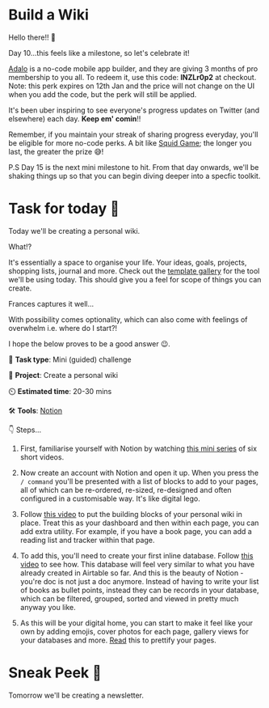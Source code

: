 # Build a Wiki

Hello there!! 👋

Day 10...this feels like a milestone, so let's celebrate it! 

[Adalo](https://click.mlflow.com/link/c/) is a no-code mobile app builder, and they are giving 3 months of pro membership to you all. To redeem it, use this code: **lNZLr0p2** at checkout. Note: this perk expires on 12th Jan and the price will not change on the UI when you add the code, but the perk will still be applied.

It's been uber inspiring to see everyone's progress updates on Twitter (and elsewhere) each day. **Keep em' comin**!!

Remember, if you maintain your streak of sharing progress everyday, you'll be eligible for more no-code perks. A bit like [Squid Game](https://en.wikipedia.org/wiki/Squid_Game); the longer you last, the greater the prize 😅!

P.S Day 15 is the next mini milestone to hit. From that day onwards, we'll be shaking things up so that you can begin diving deeper into a specfic toolkit. 

# Task for today 🚀

Today we'll be creating a personal wiki.

What!? 

It's essentially a space to organise your life. Your ideas, goals, projects, shopping lists, journal and more. Check out the [template gallery](https://www.notion.so/Notion-Template-Gallery-181e961aeb5c4ee6915307c0dfd5156d) for the tool we'll be using today. This should give you a feel for scope of things you can create. 

Frances captures it well...


With possibility comes optionality, which can also come with feelings of overwhelm i.e. where do I start?!

I hope the below proves to be a good answer 😉.

📝 **Task type**: Mini (guided) challenge

🧱 **Project**: Create a personal wiki

⏲️ **Estimated time**: 20-30 mins

🛠️ **Tools**: [Notion](https://notion.so/)

👇 Steps...

1. First, familiarise yourself with Notion by watching [this mini series](https://www.youtube.com/watch?v=oTahLEX3NXo&list=PLzaYMdbJMZW0gYyfNhL0sHheU5WR2YKE1) of six short videos. 

2. Now create an account with Notion and open it up. When you press the <code>/ command</code> you'll be presented with a list of blocks to add to your pages, all of which can be re-ordered, re-sized, re-designed and often configured in a customisable way. It's like digital lego.

3. Follow [this video](https://www.youtube.com/watch?v=Q2G-uVDB28A) to put the building blocks of your personal wiki in place. Treat this as your dashboard and then within each page, you can add extra utility. For example, if you have a book page, you can add a reading list and tracker within that page. 

4. To add this, you'll need to create your first inline database. Follow [this video](https://www.youtube.com/watch?v=nzHBSxiWGIw) to see how. This database will feel very similar to what you have already created in Airtable so far. And this is the beauty of Notion - you're doc is not just a doc anymore. Instead of having to write your list of books as bullet points, instead they can be records in your database, which can be filtered, grouped, sorted and viewed in pretty much anyway you like. 

5. As this will be your digital home, you can start to make it feel like your own by adding emojis, cover photos for each page, gallery views for your databases and more. [Read](https://www.notion.so/help/customize-and-style-your-content) this to prettify your pages.


# Sneak Peek 👀
Tomorrow we'll be creating a newsletter. 